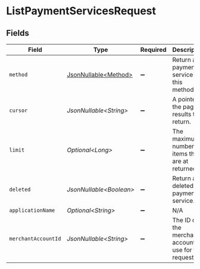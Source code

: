# ListPaymentServicesRequest


## Fields

| Field                                                      | Type                                                       | Required                                                   | Description                                                | Example                                                    |
| ---------------------------------------------------------- | ---------------------------------------------------------- | ---------------------------------------------------------- | ---------------------------------------------------------- | ---------------------------------------------------------- |
| `method`                                                   | [JsonNullable\<Method>](../../models/components/Method.md) | :heavy_minus_sign:                                         | Return any payment service for this method.                |                                                            |
| `cursor`                                                   | *JsonNullable\<String>*                                    | :heavy_minus_sign:                                         | A pointer to the page of results to return.                | ZXhhbXBsZTE                                                |
| `limit`                                                    | *Optional\<Long>*                                          | :heavy_minus_sign:                                         | The maximum number of items that are at returned.          | 20                                                         |
| `deleted`                                                  | *JsonNullable\<Boolean>*                                   | :heavy_minus_sign:                                         | Return any deleted payment service.                        | true                                                       |
| `applicationName`                                          | *Optional\<String>*                                        | :heavy_minus_sign:                                         | N/A                                                        |                                                            |
| `merchantAccountId`                                        | *JsonNullable\<String>*                                    | :heavy_minus_sign:                                         | The ID of the merchant account to use for this request.    |                                                            |